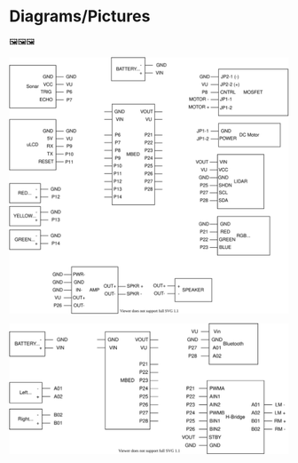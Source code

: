 # Diagrams/Pictures

🖼️🖼️🖼️

![Schematic 1](Schematic-1.svg?raw=true "Schematic 1")


![Schematic 2](Schematic-2.svg?raw=true "Schematic 2")
